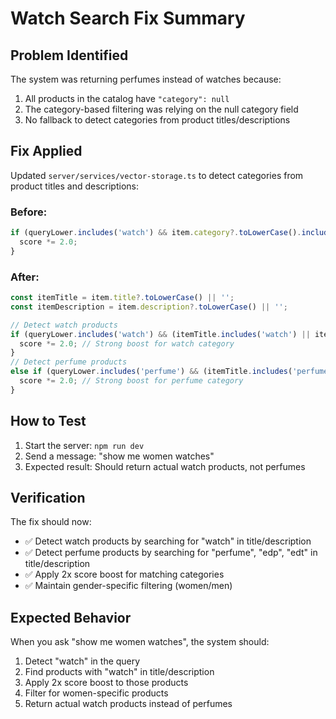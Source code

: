 # Watch Search Fix Summary

## Problem Identified
The system was returning perfumes instead of watches because:
1. All products in the catalog have `"category": null`
2. The category-based filtering was relying on the null category field
3. No fallback to detect categories from product titles/descriptions

## Fix Applied
Updated `server/services/vector-storage.ts` to detect categories from product titles and descriptions:

### Before:
```typescript
if (queryLower.includes('watch') && item.category?.toLowerCase().includes('watch')) {
  score *= 2.0;
}
```

### After:
```typescript
const itemTitle = item.title?.toLowerCase() || '';
const itemDescription = item.description?.toLowerCase() || '';

// Detect watch products
if (queryLower.includes('watch') && (itemTitle.includes('watch') || itemDescription.includes('watch'))) {
  score *= 2.0; // Strong boost for watch category
}
// Detect perfume products
else if (queryLower.includes('perfume') && (itemTitle.includes('perfume') || itemTitle.includes('edp') || itemTitle.includes('edt') || itemDescription.includes('perfume'))) {
  score *= 2.0; // Strong boost for perfume category
}
```

## How to Test
1. Start the server: `npm run dev`
2. Send a message: "show me women watches"
3. Expected result: Should return actual watch products, not perfumes

## Verification
The fix should now:
- ✅ Detect watch products by searching for "watch" in title/description
- ✅ Detect perfume products by searching for "perfume", "edp", "edt" in title/description
- ✅ Apply 2x score boost for matching categories
- ✅ Maintain gender-specific filtering (women/men)

## Expected Behavior
When you ask "show me women watches", the system should:
1. Detect "watch" in the query
2. Find products with "watch" in title/description
3. Apply 2x score boost to those products
4. Filter for women-specific products
5. Return actual watch products instead of perfumes 